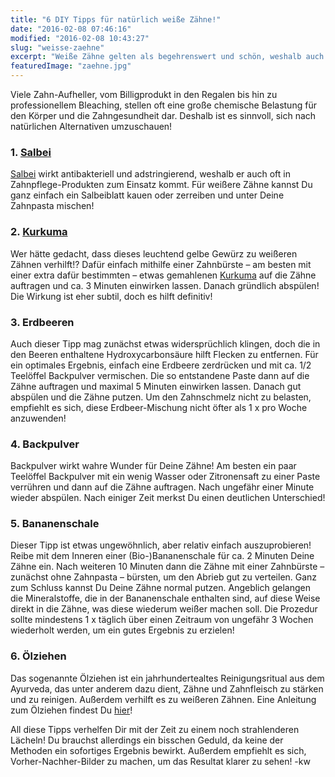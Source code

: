```yaml
---
title: "6 DIY Tipps für natürlich weiße Zähne!"
date: "2016-02-08 07:46:16"
modified: "2016-02-08 10:43:27"
slug: "weisse-zaehne"
excerpt: "Weiße Zähne gelten als begehrenswert und schön, weshalb auch unzählige Zahnpflege-Produkte genau das versprechen. Hier gibt es Tipps, wie Deine Zähne auf natürlichem Weg an Strahlkraft gewinnen können!"
featuredImage: "zaehne.jpg"
---
```


Viele Zahn-Aufheller, vom Billigprodukt in den Regalen bis hin zu professionellem Bleaching, stellen oft eine große chemische Belastung für den Körper und die Zahngesundheit dar. Deshalb ist es sinnvoll, sich nach natürlichen Alternativen umzuschauen!

### 1\. [Salbei](https://www.veganblatt.com/heimische-superfoods-salbei)

[Salbei](https://www.veganblatt.com/heimische-superfoods-salbei) wirkt antibakteriell und adstringierend, weshalb er auch oft in Zahnpflege-Produkten zum Einsatz kommt. Für weißere Zähne kannst Du ganz einfach ein Salbeiblatt kauen oder zerreiben und unter Deine Zahnpasta mischen!

### 2\. [Kurkuma](https://www.veganblatt.com/kurkuma)

Wer hätte gedacht, dass dieses leuchtend gelbe Gewürz zu weißeren Zähnen verhilft!? Dafür einfach mithilfe einer Zahnbürste – am besten mit einer extra dafür bestimmten – etwas gemahlenen [Kurkuma](https://www.veganblatt.com/kurkuma) auf die Zähne auftragen und ca. 3 Minuten einwirken lassen. Danach gründlich abspülen! Die Wirkung ist eher subtil, doch es hilft definitiv!

### 3\. Erdbeeren

Auch dieser Tipp mag zunächst etwas widersprüchlich klingen, doch die in den Beeren enthaltene Hydroxycarbonsäure hilft Flecken zu entfernen. Für ein optimales Ergebnis, einfach eine Erdbeere zerdrücken und mit ca. 1/2 Teelöffel Backpulver vermischen. Die so entstandene Paste dann auf die Zähne auftragen und maximal 5 Minuten einwirken lassen. Danach gut abspülen und die Zähne putzen. Um den Zahnschmelz nicht zu belasten, empfiehlt es sich, diese Erdbeer-Mischung nicht öfter als 1 x pro Woche anzuwenden!

### 4\. Backpulver

Backpulver wirkt wahre Wunder für Deine Zähne! Am besten ein paar Teelöffel Backpulver mit ein wenig Wasser oder Zitronensaft zu einer Paste verrühren und dann auf die Zähne auftragen. Nach ungefähr einer Minute wieder abspülen. Nach einiger Zeit merkst Du einen deutlichen Unterschied!

### 5\. Bananenschale

Dieser Tipp ist etwas ungewöhnlich, aber relativ einfach auszuprobieren! Reibe mit dem Inneren einer (Bio-)Bananenschale für ca. 2 Minuten Deine Zähne ein. Nach weiteren 10 Minuten dann die Zähne mit einer Zahnbürste – zunächst ohne Zahnpasta – bürsten, um den Abrieb gut zu verteilen. Ganz zum Schluss kannst Du Deine Zähne normal putzen. Angeblich gelangen die Mineralstoffe, die in der Bananenschale enthalten sind, auf diese Weise direkt in die Zähne, was diese wiederum weißer machen soll. Die Prozedur sollte mindestens 1 x täglich über einen Zeitraum von ungefähr 3 Wochen wiederholt werden, um ein gutes Ergebnis zu erzielen!

### 6\. Ölziehen

Das sogenannte Ölziehen ist ein jahrhundertealtes Reinigungsritual aus dem Ayurveda, das unter anderem dazu dient, Zähne und Zahnfleisch zu stärken und zu reinigen. Außerdem verhilft es zu weißeren Zähnen. Eine Anleitung zum Ölziehen findest Du [hier](https://www.veganblatt.com/kriyas-ayurvedische-reinigungsrituale)!

All diese Tipps verhelfen Dir mit der Zeit zu einem noch strahlenderen Lächeln! Du brauchst allerdings ein bisschen Geduld, da keine der Methoden ein sofortiges Ergebnis bewirkt. Außerdem empfiehlt es sich, Vorher-Nachher-Bilder zu machen, um das Resultat klarer zu sehen! -kw